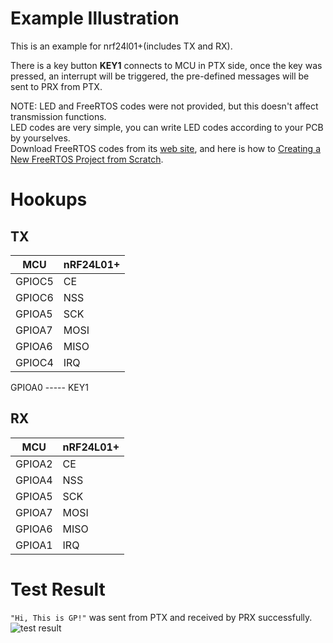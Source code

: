 # Example Illustration
This is an example for nrf24l01+(includes TX and RX).

There is a key button **KEY1** connects to MCU in PTX side, once the key was pressed, an interrupt will be triggered, the pre-defined messages will be sent to PRX from PTX.

NOTE: LED and FreeRTOS codes were not provided, but this doesn't affect transmission functions. <br>
LED codes are very simple, you can write LED codes according to your PCB by yourselves.<br>
Download FreeRTOS codes from its [web site](www.freertos.org), and here is how to [Creating a New FreeRTOS Project from Scratch](http://blog.leanote.com/post/glennpallad/fa0dbe25ed28).

# Hookups
## TX
| MCU | nRF24L01+ |
| ------ | ------ |
| GPIOC5 | CE |
| GPIOC6 | NSS |
| GPIOA5 | SCK |
| GPIOA7 | MOSI |
| GPIOA6 | MISO |
| GPIOC4 | IRQ |

GPIOA0 ----- KEY1

## RX
| MCU | nRF24L01+ |
| ------ | ------ |
| GPIOA2 | CE |
| GPIOA4 | NSS |
| GPIOA5 | SCK |
| GPIOA7 | MOSI |
| GPIOA6 | MISO |
| GPIOA1 | IRQ |

# Test Result
`"Hi, This is GP!"` was sent from PTX and received by PRX successfully.<br>
![test result](https://image.ibb.co/dmEbEp/TIM_20180911213332.png)
